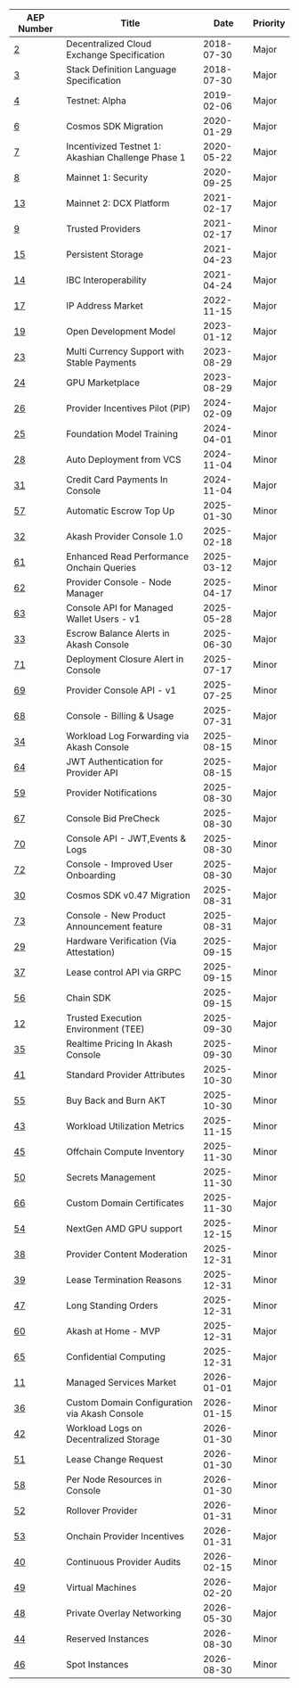| AEP Number | Title | Date | Priority |
| --- | --- | --- | --- |
| [2](spec/aep-2) | Decentralized Cloud Exchange Specification | 2018-07-30 | Major |
| [3](spec/aep-3) | Stack Definition Language Specification | 2018-07-30 | Major |
| [4](spec/aep-4) | Testnet: Alpha | 2019-02-06 | Major |
| [6](spec/aep-6) | Cosmos SDK Migration | 2020-01-29 | Major |
| [7](spec/aep-7) | Incentivized Testnet 1: Akashian Challenge Phase 1 | 2020-05-22 | Major |
| [8](spec/aep-8) | Mainnet 1: Security | 2020-09-25 | Major |
| [13](spec/aep-13) | Mainnet 2: DCX Platform | 2021-02-17 | Major |
| [9](spec/aep-9) | Trusted Providers | 2021-02-17 | Minor |
| [15](spec/aep-15) | Persistent Storage | 2021-04-23 | Major |
| [14](spec/aep-14) | IBC Interoperability | 2021-04-24 | Major |
| [17](spec/aep-17) | IP Address Market | 2022-11-15 | Major |
| [19](spec/aep-19) | Open Development Model | 2023-01-12 | Major |
| [23](spec/aep-23) | Multi Currency Support with Stable Payments | 2023-08-29 | Major |
| [24](spec/aep-24) | GPU Marketplace | 2023-08-29 | Major |
| [26](spec/aep-26) | Provider Incentives Pilot (PIP) | 2024-02-09 | Major |
| [25](spec/aep-25) | Foundation Model Training | 2024-04-01 | Minor |
| [28](spec/aep-28) | Auto Deployment from VCS | 2024-11-04 | Minor |
| [31](spec/aep-31) | Credit Card Payments In Console | 2024-11-04 | Major |
| [57](spec/aep-57) | Automatic Escrow Top Up | 2025-01-30 | Minor |
| [32](spec/aep-32) | Akash Provider Console 1.0 | 2025-02-18 | Major |
| [61](spec/aep-61) | Enhanced Read Performance Onchain Queries | 2025-03-12 | Major |
| [62](spec/aep-62) | Provider Console - Node Manager | 2025-04-17 | Minor |
| [63](spec/aep-63) | Console API for Managed Wallet Users - v1 | 2025-05-28 | Major |
| [33](spec/aep-33) | Escrow Balance Alerts in Akash Console | 2025-06-30 | Major |
| [71](spec/aep-71) | Deployment Closure Alert in Console | 2025-07-17 | Minor |
| [69](spec/aep-69) | Provider Console API - v1 | 2025-07-25 | Minor |
| [68](spec/aep-68) | Console - Billing & Usage | 2025-07-31 | Major |
| [34](spec/aep-34) | Workload Log Forwarding via Akash Console | 2025-08-15 | Minor |
| [64](spec/aep-64) | JWT Authentication for Provider API | 2025-08-15 | Major |
| [59](spec/aep-59) | Provider Notifications | 2025-08-30 | Major |
| [67](spec/aep-67) | Console Bid PreCheck | 2025-08-30 | Major |
| [70](spec/aep-70) | Console API - JWT,Events & Logs | 2025-08-30 | Minor |
| [72](spec/aep-72) | Console - Improved User Onboarding | 2025-08-30 | Major |
| [30](spec/aep-30) | Cosmos SDK v0.47 Migration | 2025-08-31 | Major |
| [73](spec/aep-73) | Console - New Product Announcement feature | 2025-08-31 | Major |
| [29](spec/aep-29) | Hardware Verification (Via Attestation) | 2025-09-15 | Major |
| [37](spec/aep-37) | Lease control API via GRPC | 2025-09-15 | Minor |
| [56](spec/aep-56) | Chain SDK | 2025-09-15 | Major |
| [12](spec/aep-12) | Trusted Execution Environment (TEE) | 2025-09-30 | Major |
| [35](spec/aep-35) | Realtime Pricing In Akash Console | 2025-09-30 | Minor |
| [41](spec/aep-41) | Standard Provider Attributes | 2025-10-30 | Minor |
| [55](spec/aep-55) | Buy Back and Burn AKT | 2025-10-30 | Minor |
| [43](spec/aep-43) | Workload Utilization Metrics | 2025-11-15 | Minor |
| [45](spec/aep-45) | Offchain Compute Inventory | 2025-11-30 | Minor |
| [50](spec/aep-50) | Secrets Management | 2025-11-30 | Minor |
| [66](spec/aep-66) | Custom Domain Certificates | 2025-11-30 | Major |
| [54](spec/aep-54) | NextGen AMD GPU support | 2025-12-15 | Minor |
| [38](spec/aep-38) | Provider Content Moderation | 2025-12-31 | Minor |
| [39](spec/aep-39) | Lease Termination Reasons | 2025-12-31 | Minor |
| [47](spec/aep-47) | Long Standing Orders | 2025-12-31 | Minor |
| [60](spec/aep-60) | Akash at Home - MVP | 2025-12-31 | Major |
| [65](spec/aep-65) | Confidential Computing | 2025-12-31 | Major |
| [11](spec/aep-11) | Managed Services Market | 2026-01-01 | Major |
| [36](spec/aep-36) | Custom Domain Configuration via Akash Console | 2026-01-15 | Minor |
| [42](spec/aep-42) | Workload Logs on Decentralized Storage | 2026-01-30 | Minor |
| [51](spec/aep-51) | Lease Change Request | 2026-01-30 | Minor |
| [58](spec/aep-58) | Per Node Resources in Console | 2026-01-30 | Minor |
| [52](spec/aep-52) | Rollover Provider | 2026-01-31 | Minor |
| [53](spec/aep-53) | Onchain Provider Incentives | 2026-01-31 | Major |
| [40](spec/aep-40) | Continuous Provider Audits | 2026-02-15 | Minor |
| [49](spec/aep-49) | Virtual Machines | 2026-02-20 | Major |
| [48](spec/aep-48) | Private Overlay Networking | 2026-05-30 | Major |
| [44](spec/aep-44) | Reserved Instances | 2026-08-30 | Minor |
| [46](spec/aep-46) | Spot Instances | 2026-08-30 | Minor |